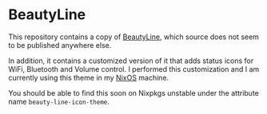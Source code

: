 # BeautyLine

This repository contains a copy of [BeautyLine](https://www.gnome-look.org/p/1425426/), which source does not seem to be published anywhere else.

In addition, it contains a customized version of it that adds status icons for WiFi, Bluetooth and Volume control. I performed this customization and I am currently using this theme in my [NixOS](https://github.com/gvolpe/nix-config) machine.

You should be able to find this soon on Nixpkgs unstable under the attribute name `beauty-line-icon-theme`.
